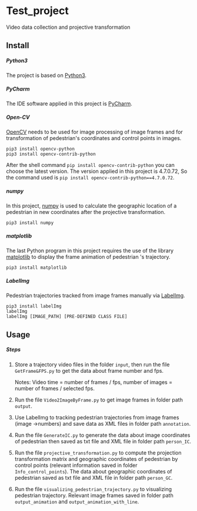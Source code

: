 # Test_project

Video data collection and projective transformation

## Install

##### Python3

The project is based on [Python3](https://www.python.org/downloads/).

##### PyCharm

The IDE software applied in this project is [PyCharm](https://www.jetbrains.com/pycharm/download/).

##### Open-CV

[OpenCV](https://opencv.org/releases/) needs to be used for image processing of image frames and for transformation of pedestrian's coordinates and control points in images.

```shell
pip3 install opencv-python
pip3 install opencv-contrib-python
```

After the shell command `pip install opencv-contrib-python` you can choose the latest version. The version applied in this project is 4.7.0.72, So the command used is `pip install opencv-contrib-python==4.7.0.72`.

##### numpy

In this project, [numpy](https://numpy.org/install/) is used to calculate the geographic location of a pedestrian in new coordinates after the projective transformation.

```shell
pip3 install numpy
```

##### matplotlib

The last Python program in this project requires the use of the library  [matplotlib](https://matplotlib.org/stable/index.html) to display the frame animation of pedestrian 's trajectory.

```shell
pip3 install matplotlib
```

##### LabelImg

Pedestrian trajectories tracked from image frames manually via [LabelImg](https://github.com/heartexlabs/labelImg#use-docker).

```shell
pip3 install labelImg
labelImg
labelImg [IMAGE_PATH] [PRE-DEFINED CLASS FILE]
```

## Usage

##### Steps

1. Store a trajectory video files in the folder `input`, then run the file `GetFrame&FPS.py` to get the data about frame number and fps.

   Notes: Video time = number of frames / fps, number of images = number of frames / selected fps.

2. Run the file `Video2ImageByFrame.py` to get image frames in folder path `output`.

3. Use LabelImg to tracking pedestrian trajectories from image frames (image ->numbers) and save data as XML files in folder path `annotation`.

4. Run the file `GenerateIC.py` to generate the data about image coordinates of pedestrian then saved as txt file and XML file in folder path `person_IC`.

5. Run the file `projective_transformation.py` to compute the projection transformation matrix and geographic coordinates of pedestrian by control points (relevant information saved in folder `Info_control_points`). The data about geographic coordinates of pedestrian saved as txt file and XML file in folder path `person_GC`.

6. Run the file `visualizing_pedestrian_trajectory.py` to visualizing pedestrian trajectory. Relevant image frames saved in folder path `output_animation` and `output_animation_with_line`.

